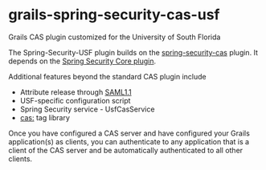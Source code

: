 grails-spring-security-cas-usf
==============================

Grails CAS plugin customized for the University of South Florida

The Spring-Security-USF plugin builds on the [spring-security-cas](http://grails.org/plugin/spring-security-cas) plugin. It depends on the [Spring Security Core plugin](http://grails.org/plugin/spring-security-core).

Additional features beyond the standard CAS plugin include

  * Attribute release through [SAML1.1](https://wiki.jasig.org/display/CASUM/SAML+1.1)
  * USF-specific configuration script
  * Spring Security service - UsfCasService
  * <cas:> tag library

Once you have configured a CAS server and have configured your Grails application(s) as clients, you can authenticate to any application that is a client of the CAS server and be automatically authenticated to all other clients.